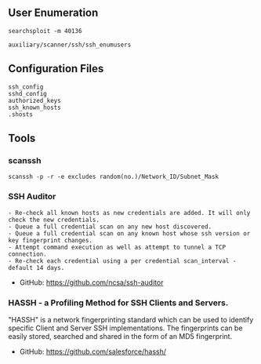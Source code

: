 ## User Enumeration
```
searchsploit -m 40136
```
```
auxiliary/scanner/ssh/ssh_enumusers
```

## Configuration Files
```
ssh_config
sshd_config
authorized_keys
ssh_known_hosts
.shosts
```

## Tools

### scanssh
```
scanssh -p -r -e excludes random(no.)/Network_ID/Subnet_Mask
```

### SSH Auditor
```
- Re-check all known hosts as new credentials are added. It will only check the new credentials.
- Queue a full credential scan on any new host discovered.
- Queue a full credential scan on any known host whose ssh version or key fingerprint changes.
- Attempt command execution as well as attempt to tunnel a TCP connection.
- Re-check each credential using a per credential scan_interval - default 14 days.
```
- GitHub: https://github.com/ncsa/ssh-auditor

### HASSH - a Profiling Method for SSH Clients and Servers.

"HASSH" is a network fingerprinting standard which can be used to identify specific Client and Server SSH implementations. The fingerprints can be easily stored, searched and shared in the form of an MD5 fingerprint.

- GitHub: https://github.com/salesforce/hassh/
